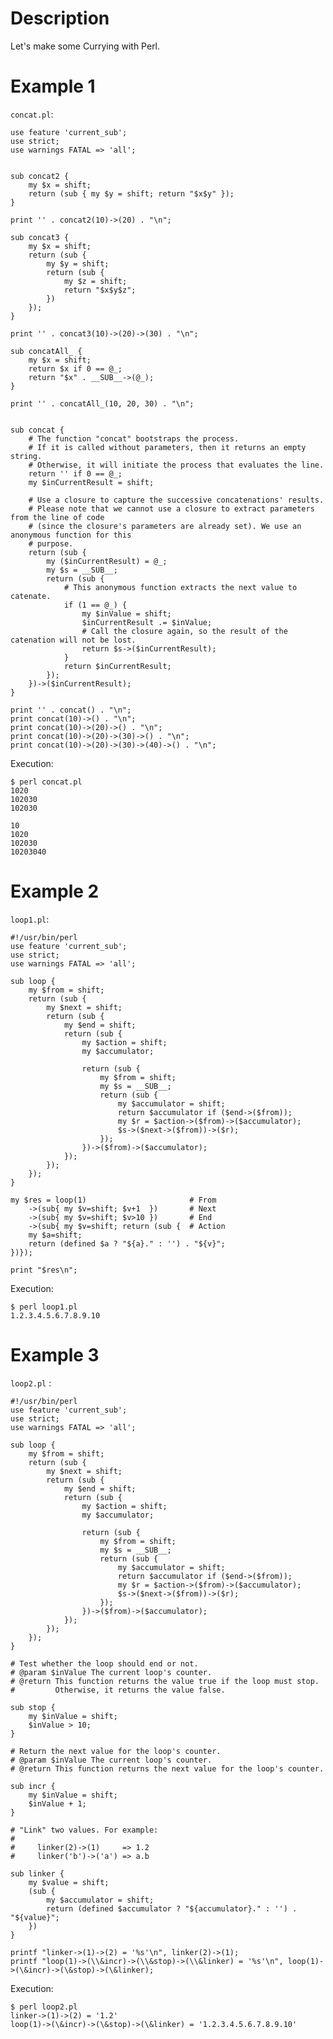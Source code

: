 # Description

Let's make some Currying with Perl.

# Example 1

`concat.pl`:

	use feature 'current_sub';
	use strict;
	use warnings FATAL => 'all';


	sub concat2 {
	    my $x = shift;
	    return (sub { my $y = shift; return "$x$y" });
	}

	print '' . concat2(10)->(20) . "\n";

	sub concat3 {
	    my $x = shift;
	    return (sub {
	        my $y = shift;
	        return (sub {
	            my $z = shift;
	            return "$x$y$z";
	        })
	    });
	}

	print '' . concat3(10)->(20)->(30) . "\n";

	sub concatAll_ {
	    my $x = shift;
	    return $x if 0 == @_;
	    return "$x" . __SUB__->(@_);
	}

	print '' . concatAll_(10, 20, 30) . "\n";


	sub concat {
	    # The function "concat" bootstraps the process.
	    # If it is called without parameters, then it returns an empty string.
	    # Otherwise, it will initiate the process that evaluates the line.
	    return '' if 0 == @_;
	    my $inCurrentResult = shift;

	    # Use a closure to capture the successive concatenations' results.
	    # Please note that we cannot use a closure to extract parameters from the line of code
	    # (since the closure's parameters are already set). We use an anonymous function for this
	    # purpose.
	    return (sub {
	        my ($inCurrentResult) = @_;
	        my $s = __SUB__;
	        return (sub {
	            # This anonymous function extracts the next value to catenate.
	            if (1 == @_) {
	                my $inValue = shift;
	                $inCurrentResult .= $inValue;
	                # Call the closure again, so the result of the catenation will not be lost.
	                return $s->($inCurrentResult);
	            }
	            return $inCurrentResult;
	        });
	    })->($inCurrentResult);
	}

	print '' . concat() . "\n";
	print concat(10)->() . "\n";
	print concat(10)->(20)->() . "\n";
	print concat(10)->(20)->(30)->() . "\n";
	print concat(10)->(20)->(30)->(40)->() . "\n";

Execution:

	$ perl concat.pl 
	1020
	102030
	102030

	10
	1020
	102030
	10203040


# Example 2

`loop1.pl`:

	#!/usr/bin/perl
	use feature 'current_sub';
	use strict;
	use warnings FATAL => 'all';

	sub loop {
	    my $from = shift;
	    return (sub {
	        my $next = shift;
	        return (sub {
	            my $end = shift;
	            return (sub {
	                my $action = shift;
	                my $accumulator;

	                return (sub {
	                    my $from = shift;
	                    my $s = __SUB__;
	                    return (sub {
	                        my $accumulator = shift;
	                        return $accumulator if ($end->($from));
	                        my $r = $action->($from)->($accumulator);
	                        $s->($next->($from))->($r);
	                    });
	                })->($from)->($accumulator);
	            });
	        });
	    });
	}

	my $res = loop(1)                       # From
	    ->(sub{ my $v=shift; $v+1  })       # Next
	    ->(sub{ my $v=shift; $v>10 })       # End
	    ->(sub{ my $v=shift; return (sub {  # Action
	    my $a=shift;
	    return (defined $a ? "${a}." : '') . "${v}";
	})});

	print "$res\n";

Execution:

	$ perl loop1.pl 
	1.2.3.4.5.6.7.8.9.10

# Example 3

`loop2.pl` :

	#!/usr/bin/perl
	use feature 'current_sub';
	use strict;
	use warnings FATAL => 'all';

	sub loop {
	    my $from = shift;
	    return (sub {
	        my $next = shift;
	        return (sub {
	            my $end = shift;
	            return (sub {
	                my $action = shift;
	                my $accumulator;

	                return (sub {
	                    my $from = shift;
	                    my $s = __SUB__;
	                    return (sub {
	                        my $accumulator = shift;
	                        return $accumulator if ($end->($from));
	                        my $r = $action->($from)->($accumulator);
	                        $s->($next->($from))->($r);
	                    });
	                })->($from)->($accumulator);
	            });
	        });
	    });
	}

	# Test whether the loop should end or not.
	# @param $inValue The current loop's counter.
	# @return This function returns the value true if the loop must stop.
	#         Otherwise, it returns the value false.

	sub stop {
	    my $inValue = shift;
	    $inValue > 10;
	}

	# Return the next value for the loop's counter.
	# @param $inValue The current loop's counter.
	# @return This function returns the next value for the loop's counter.

	sub incr {
	    my $inValue = shift;
	    $inValue + 1;
	}

	# "Link" two values. For example:
	#
	#     linker(2)->(1)     => 1.2
	#     linker('b')->('a') => a.b

	sub linker {
	    my $value = shift;
	    (sub {
	        my $accumulator = shift;
	        return (defined $accumulator ? "${accumulator}." : '') . "${value}";
	    })
	}

	printf "linker->(1)->(2) = '%s'\n", linker(2)->(1);
	printf "loop(1)->(\\&incr)->(\\&stop)->(\\&linker) = '%s'\n", loop(1)->(\&incr)->(\&stop)->(\&linker);

Execution:

	$ perl loop2.pl 
	linker->(1)->(2) = '1.2'
	loop(1)->(\&incr)->(\&stop)->(\&linker) = '1.2.3.4.5.6.7.8.9.10'

